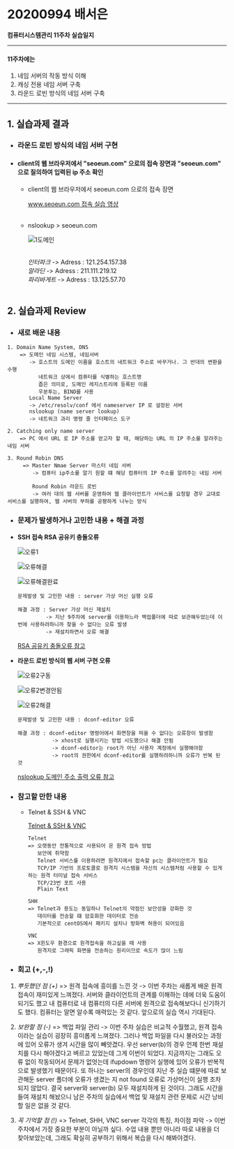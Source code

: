 # 20200994 배서은
**컴퓨터시스템관리 11주차 실습일지**

---
#### 11주차에는 
1. 네임 서버의 작동 방식 이해
2. 캐싱 전용 네임 서버 구축
3. 라운드 로빈 방식의 네임 서버 구축
---

## 1. 실습과제 결과

* ### **라운드 로빈 방식의 네임 서버 구현**
  
* #### **client의 웹 브라우저에서 "seoeun.com" 으로의 접속 장면과 "seoeun.com" 으로 질의하여 입력된 ip 주소 확인** <br>
    
  * client의 웹 브라우저에서 seoeun.com 으로의 접속 장면
    <br>

    [www.seoeun.com 접속 실습 영상](https://baedevelog.tistory.com/9)
    <br><br>

  * nslookup > seoeun.com
    <br>

    ![1도메인](https://user-images.githubusercontent.com/77660379/117953768-51bd1080-b351-11eb-90ea-28d2f0b53455.JPG)
    <br><br>

    *인터파크* -> Adress : 121.254.157.38
    <br>
    *알라딘* -> Adress : 211.111.219.12
    <br>
    *파리바게트* -> Adress : 13.125.57.70
    <br><br>
     
## 2. 실습과제 Review

* ### **새로 배운 내용**

```
1. Domain Name System, DNS
    => 도메인 네임 시스템, 네임서버
       -> 호스트의 도메인 이름을 호스트의 네트워크 주소로 바꾸거나. 그 반대의 변환을 수행
          네트워크 상에서 컴퓨터를 식별하는 호스트명
          좁은 의미로, 도메인 레지스트리에 등록된 이름
          우분투는, BIND를 사용
       Local Name Server
       -> /etc/resolv/conf 에서 nameserver IP 로 설정된 서버
       nslookup (name server lookup)
       -> 네트워크 과리 명령 줄 인터페이스 도구

2. Catching only name server
    => PC 에서 URL 로 IP 주소를 얻고자 할 때, 해당하는 URL 의 IP 주소를 알려주는 네임 서버 

3. Round Robin DNS
     => Master Nmae Server 마스터 네임 서버
        -> 컴퓨터 ip주소를 알기 원할 떄 해당 컴퓨터의 IP 주소를 알려주는 네임 서버

        Round Robin 라운드 로빈
        -> 여러 대의 웹 서버를 운영하여 웹 클라이언트가 서비스를 요청할 경우 교대로 서비스를 실행하여, 웹 서버의 부하를 공평하게 나누는 방식
```

* ### **문제가 발생하거나 고민한 내용 + 해결 과정**

- **SSH 접속 RSA 공유키 충돌오류**

    
    ![오류1](https://user-images.githubusercontent.com/77660379/117954405-f2133500-b351-11eb-94d2-ff01963e3f44.JPG)

    ![오류해결](https://user-images.githubusercontent.com/77660379/117954415-f4758f00-b351-11eb-9a95-5523cd2ccc74.JPG)

    ![오류해결완료](https://user-images.githubusercontent.com/77660379/117954419-f5a6bc00-b351-11eb-9cb0-52a4c7f8ce14.JPG)

    ```
    문제발생 및 고민한 내용 : server 가상 머신 실행 오류

    해결 과정 : Server 가상 머신 재설치
             -> 지난 9주차에 server를 이용하느라 백업폴더에 따로 보관해두었는데 이번에 사용하려하니까 찾을 수 없다는 오류 발생
             -> 재설치하면서 오류 해결
    ````
    [RSA 공유키 충돌오류 참고](https://cpuu.postype.com/post/30065)

- **라운드 로빈 방식의 웹 서버 구현 오류**

    ![오류2구동](https://user-images.githubusercontent.com/77660379/117954538-140cb780-b352-11eb-9a8d-e5175dff75bb.JPG)

    ![오류2변경안됨](https://user-images.githubusercontent.com/77660379/117954548-166f1180-b352-11eb-8048-d04d92dfd55e.JPG)

    ![오류2해결](https://user-images.githubusercontent.com/77660379/117954552-1707a800-b352-11eb-90bc-7666e3daa6de.JPG)

    ```
    문제발생 및 고민한 내용 : dconf-editor 오류

    해결 과정 : dconf-editor 명령어에서 화면창을 띄울 수 없다는 오류창이 발생함
               -> xhost로 실행시키는 방법 시도했으나 해결 안됨
               -> dconf-editor는 root가 아닌 사용자 계정에서 실행해야함
               -> root의 권한에서 dconf-editor를 실행하려하니까 오류가 반복 된 것
    ````
    [nslookup 도메인 주소 출력 오류 참고](https://www.digitalocean.com/community/questions/sudo-ufw-status-return-inactive)


* ### **참고할 만한 내용**

  * Telnet & SSH & VNC

    [Telnet & SSH & VNC](https://kimhyun2017.tistory.com/33)

    ```
    Telnet
    => 오랫동안 전통적으로 사용되어 온 원격 접속 방법
       보안에 취약함
       Telnet 서비스를 이용하려면 원격지에서 접속할 pc는 클라이언트가 필요
       TCP/IP 기반의 프로토콜로 원격지 시스템을 자신의 시스템처럼 사용할 수 있게 하는 원격 터미널 접속 서비스
       TCP/23번 포트 사용
       Plain Text

    SHH
    => Telnet과 용도는 동일하나 Telnet의 약점인 보안성을 강화한 것
       데이터를 전송할 떄 암호화한 데이터로 전송
       기본적으로 centOS에서 패키지 설치나 방화벽 허용이 되어있음

    VNC
    => X윈도우 환경으로 원격접속을 하고싶을 때 사용
       원격지로 그래픽 화면을 전송하는 원리이므로 속도가 많이 느림
    ```

* ### **회고 (+,-,!)**

1. *뿌듯했던 점 (+)*
    => 원격 접속에 흥미를 느낀 것
          -> 이번 주차는 새롭게 배운 원격 접속이 재미있게 느껴졌다. 서버와 클라이언트의 관계를 이해하는 데에 더욱 도움이 되기도 했고 내 컴퓨터로 내 컴퓨터의 다른 서버에 원격으로 접속해보다니 신기하기도 했다. 컴퓨터는 알면 알수록 매력있는 것 같다. 앞으로의 실습 역시 기대된다.<br>
       
2. *보완할 점 (-)*
    => 백업 파일 관리
      -> 이번 주차 실습은 비교적 수월했고, 원격 접속이라는 실습이 굉장히 흥미롭게 느껴졌다. 그러나 백업 파일을 다시 불러오는 과정에 있어 오류가 생겨 시간을 많이 빼앗겼다. 우선 server(b)의 경우 언제 한번 재설치를 다시 해야겠다고 벼르고 있었는데 그게 이번이 되었다. 지금까지는 그래도 오류 없이 작동되어서 문제가 없엇는데 ifupdown 명령어 실행에 있어 오류가 반복적으로 발생했기 때문이다. 또 하나는 server의 경우인데 지난 주 실습 떄문에 따로 보관해둔 server 폴더에 오류가 생겼는 지 not found 오류로 가상머신이 실행 조차 되지 않았다. 결국 server와 server(b) 모두 재설치하게 된 것이다. 그래도 시간을 들여 재설치 해놨으니 남은 주차의 실습에서 백업 및 재설치 관련 문제로 시간 낭비할 일은 없을 것 같다.<br>
 
3. *꼭 기억할 점 (!)* 
    => Telnet, SHH, VNC server 각각의 특징, 차이점 파악
         -> 이번 주차에서 가장 중요한 부분이 아닐까 싶다. 수업 내용 뿐만 아니라 따로 내용을 더 찾아보았는데, 그래도 확실히 공부하기 위해서 복습을 다시 해봐야겠다.